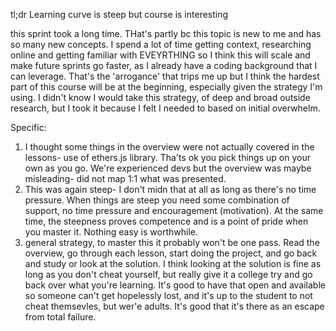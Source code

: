 tl;dr Learning curve is steep but course is interesting

this sprint took a long time. THat's partly bc this topic is new to me and has so many new concepts. I spend a lot of time getting context, researching online and getting familiar with EVEYRTHING so I think this will scale and make future sprints go faster, as I already have a coding background that I can leverage. That's the 'arrogance' that trips me up but I think the hardest part of this course will be at the beginning, especially given the strategy I'm using. I didn't know I would take this strategy, of deep and broad outside research, but I took it because I felt I needed to based on initial overwhelm. 

Specific: 
1. I thought some things in the overview were not actually covered in the lessons- use of ethers.js library. Tha'ts ok you pick things up on your own as you go. We're experienced devs but the overview was maybe misleading- did not map 1:1 what was presented. 
2. This was again steep- I don't midn that at all as long as there's no time pressure. When things are steep you need some combination of support, no time pressure and encouragement (motivation). At the same time, the steepness proves competence and is a point of pride when you master it. Nothing easy is worthwhile. 
3. general strategy, to master this it probably won't be one pass. Read the overview, go through each lesson, start doing the project, and go back and study or look at the solution. I think looking at the solution is fine as long as you don't cheat yourself, but really give it a college try and go back over what you're learning.  It's good to have that open and available so someone can't get hopelessly lost, and it's up to the student to not cheat themsevles, but wer'e adults. It's good that it's there as an escape from total failure. 

